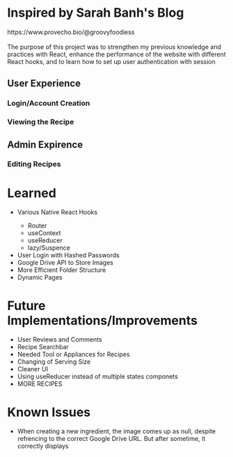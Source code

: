 <h1>Inspired by Sarah Banh's Blog</h1>
https://www.provecho.bio/@groovyfoodiess <br/>
<br/>
The purpose of this project was to strengthen my previous knowledge and practices with React, enhance the performance of the website with different React hooks, and to learn how to set up user authentication with session
<h2>User Experience </h2>
  <h3>Login/Account Creation<h3/>
  <h3>Viewing the Recipe</h3>

<h2>Admin Expirence<h3/>
  <h3>Editing Recipes<h3/>
  
<h1>Learned</h1>
<ul>
  <li>Various Native React Hooks</li>
    <ul>
      <li>Router</li>
      <li>useContext</li>
      <li>useReducer</li>
      <li>lazy/Suspence</li>
    </ul>
  <li>User Login with Hashed Passwords</li>
  <li>Google Drive API to Store Images</li>
  <li>More Efficient Folder Structure</l1>
  <li>Dynamic Pages</li>
</ul>
<h1>Future Implementations/Improvements</h1>
  <ul>
      <li>User Reviews and Comments</li>
      <li>Recipe Searchbar</li>
      <li>Needed Tool or Appliances for Recipes</li>
      <li>Changing of Serving Size</li>
      <li>Cleaner UI</li>
      <li>Using useReducer instead of multiple states componets</li>
      <li>MORE RECIPES</li>
  </ul>
<h1>Known Issues</h1>
  <ul>
      <li>When creating a new ingredient, the image comes up as null, despite refrencing 
        to the correct Google Drive URL. But after sometime, it correctly displays</li>
  </ul>
